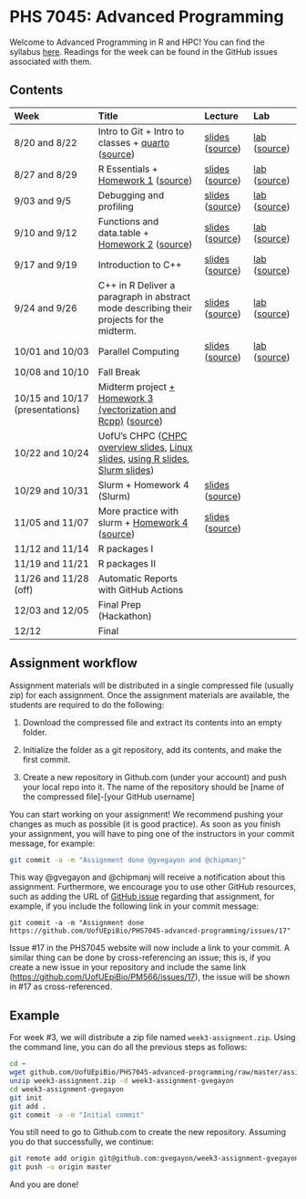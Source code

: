 

# PHS 7045: Advanced Programming

Welcome to Advanced Programming in R and HPC! You can find the syllabus
[here](https://github.com/UofUEpiBio/PHS7045-advanced-programming/tree/main/syllabus.md).
Readings for the week can be found in the GitHub issues associated with
them.

## Contents

| Week | Title | Lecture | Lab |
|:---|:---|:---|:---|
| 8/20 and 8/22 | Intro to Git + Intro to classes + [quarto](https://UofUEpiBio.github.io/PHS7045-advanced-programming/01-git/quarto.html) ([source](01-git/quarto.qmd)) | [slides](https://UofUEpiBio.github.io/PHS7045-advanced-programming/01-git/slides.html) ([source](https://github.com/UofUEpiBio/PHS7045-advanced-programming//tree/main/01-git/slides.qmd)) | [lab](https://UofUEpiBio.github.io/PHS7045-advanced-programming/01-git/lab.html) ([source](https://github.com/UofUEpiBio/PHS7045-advanced-programming//tree/main/01-git/lab.qmd)) |
| 8/27 and 8/29 | R Essentials + [Homework 1](https://UofUEpiBio.github.io/PHS7045-advanced-programming/02-essentials/01-essentialsSimulations.html) ([source](02-essentials/01-essentialsSimulations.qmd)) | [slides](https://UofUEpiBio.github.io/PHS7045-advanced-programming/02-essentials/slides.html) ([source](https://github.com/UofUEpiBio/PHS7045-advanced-programming//tree/main/02-essentials/slides.qmd)) | [lab](https://UofUEpiBio.github.io/PHS7045-advanced-programming/02-essentials/lab.html) ([source](https://github.com/UofUEpiBio/PHS7045-advanced-programming//tree/main/02-essentials/lab.qmd)) |
| 9/03 and 9/5 | Debugging and profiling | [slides](https://UofUEpiBio.github.io/PHS7045-advanced-programming/03-debugging-and-profiling/slides.html) ([source](https://github.com/UofUEpiBio/PHS7045-advanced-programming//tree/main/03-debugging-and-profiling/slides.qmd)) | [lab](https://UofUEpiBio.github.io/PHS7045-advanced-programming/03-debugging-and-profiling/lab.html) ([source](https://github.com/UofUEpiBio/PHS7045-advanced-programming//tree/main/03-debugging-and-profiling/lab.qmd)) |
| 9/10 and 9/12 | Functions and data.table + [Homework 2](https://UofUEpiBio.github.io/PHS7045-advanced-programming/04-more-functions-and-datatable/homework.html) ([source](04-more-functions-and-datatable/homework.qmd)) | [slides](https://UofUEpiBio.github.io/PHS7045-advanced-programming/04-more-functions-and-datatable/slides.html) ([source](https://github.com/UofUEpiBio/PHS7045-advanced-programming//tree/main/04-more-functions-and-datatable/slides.qmd)) | [lab](https://UofUEpiBio.github.io/PHS7045-advanced-programming/04-more-functions-and-datatable/lab.html) ([source](https://github.com/UofUEpiBio/PHS7045-advanced-programming//tree/main/04-more-functions-and-datatable/lab.qmd)) |
| 9/17 and 9/19 | Introduction to C++ | [slides](https://UofUEpiBio.github.io/PHS7045-advanced-programming/05-cpp/slides.html) ([source](https://github.com/UofUEpiBio/PHS7045-advanced-programming//tree/main/05-cpp/slides.qmd)) | [lab](https://UofUEpiBio.github.io/PHS7045-advanced-programming/05-cpp/lab.html) ([source](https://github.com/UofUEpiBio/PHS7045-advanced-programming//tree/main/05-cpp/lab.qmd)) |
| 9/24 and 9/26 | C++ in R Deliver a paragraph in abstract mode describing their projects for the midterm. | [slides](https://UofUEpiBio.github.io/PHS7045-advanced-programming/06-rcpp/slides.html) ([source](https://github.com/UofUEpiBio/PHS7045-advanced-programming//tree/main/06-rcpp/slides.qmd)) | [lab](https://UofUEpiBio.github.io/PHS7045-advanced-programming/06-rcpp/lab.html) ([source](https://github.com/UofUEpiBio/PHS7045-advanced-programming//tree/main/06-rcpp/lab.qmd)) |
| 10/01 and 10/03 | Parallel Computing | [slides](https://UofUEpiBio.github.io/PHS7045-advanced-programming/07-parallel-computing/slides.html) ([source](https://github.com/UofUEpiBio/PHS7045-advanced-programming//tree/main/07-parallel-computing/slides.qmd)) | [lab](https://UofUEpiBio.github.io/PHS7045-advanced-programming/07-parallel-computing/lab.html) ([source](https://github.com/UofUEpiBio/PHS7045-advanced-programming//tree/main/07-parallel-computing/lab.qmd)) |
| 10/08 and 10/10 | Fall Break |  |  |
| 10/15 and 10/17 (presentations) | Midterm project [+ Homework 3 (vectorization and Rcpp)](https://UofUEpiBio.github.io/PHS7045-advanced-programming/09-midterm/homework.html) ([source](09-midterm/homework.qmd)) |  |  |
| 10/22 and 10/24 | UofU’s CHPC ([CHPC overview slides](10-chpc-week/chpc_overview.pdf), [Linux slides](10-chpc-week/IntroLinux-RClass.pdf), [using R slides](10-chpc-week/using_r_at_chpc.pdf), [Slurm slides](10-chpc-week/RClass-Slurm.pdf)) |  |  |
| 10/29 and 10/31 | Slurm + Homework 4 (Slurm) | [slides](https://UofUEpiBio.github.io/PHS7045-advanced-programming/11-slurm-week1/slides.html) ([source](https://github.com/UofUEpiBio/PHS7045-advanced-programming//tree/main/11-slurm-week1/slides.qmd)) |  |
| 11/05 and 11/07 | More practice with slurm + [Homework 4](https://UofUEpiBio.github.io/PHS7045-advanced-programming/12-slurm-week2/12-slurm-hw.html) ([source](12-slurm-week2/12-slurm-hw.qmd)) | [slides](https://UofUEpiBio.github.io/PHS7045-advanced-programming/12-slurm-week2/slides.html) ([source](https://github.com/UofUEpiBio/PHS7045-advanced-programming//tree/main/12-slurm-week2/slides.qmd)) |  |
| 11/12 and 11/14 | R packages I |  |  |
| 11/19 and 11/21 | R packages II |  |  |
| 11/26 and 11/28 (off) | Automatic Reports with GitHub Actions |  |  |
| 12/03 and 12/05 | Final Prep (Hackathon) |  |  |
| 12/12 | Final |  |  |

## Assignment workflow

Assignment materials will be distributed in a single compressed file
(usually zip) for each assignment. Once the assignment materials are
available, the students are required to do the following:

1.  Download the compressed file and extract its contents into an empty
    folder.

2.  Initialize the folder as a git repository, add its contents, and
    make the first commit.

3.  Create a new repository in Github.com (under your account) and push
    your local repo into it. The name of the repository should be \[name
    of the compressed file\]-\[your GitHub username\]

You can start working on your assignment! We recommend pushing your
changes as much as possible (it is good practice). As soon as you finish
your assignment, you will have to ping one of the instructors in your
commit message, for example:

``` sh
git commit -a -m "Assignment done @gvegayon and @chipmanj"
```

This way @gvegayon and @chipmanj will receive a notification about this
assignment. Furthermore, we encourage you to use other GitHub resources,
such as adding the URL of [GitHub issue]() regarding that assignment,
for example, if you include the following link in your commit message:

    git commit -a -m "Assignment done https://github.com/UofUEpiBio/PHS7045-advanced-programming/issues/17"

Issue \#17 in the PHS7045 website will now include a link to your
commit. A similar thing can be done by cross-referencing an issue; this
is, if you create a new issue in your repository and include the same
link (https://github.com/UofUEpiBio/PM566/issues/17), the issue will be
shown in \#17 as cross-referenced.

## Example

For week \#3, we will distribute a zip file named
`week3-assignment.zip`. Using the command line, you can do all the
previous steps as follows:

``` sh
cd ~
wget github.com/UofUEpiBio/PHS7045-advanced-programming/raw/master/assignments/week3-assignment.zip
unzip week3-assignment.zip -d week3-assignment-gvegayon
cd week3-assignment-gvegayon
git init
git add .
git commit -a -m "Initial commit"
```

You still need to go to Github.com to create the new repository.
Assuming you do that successfully, we continue:

``` sh
git remote add origin git@github.com:gvegayon/week3-assignment-gvegayon.git
git push -u origin master
```

And you are done!
